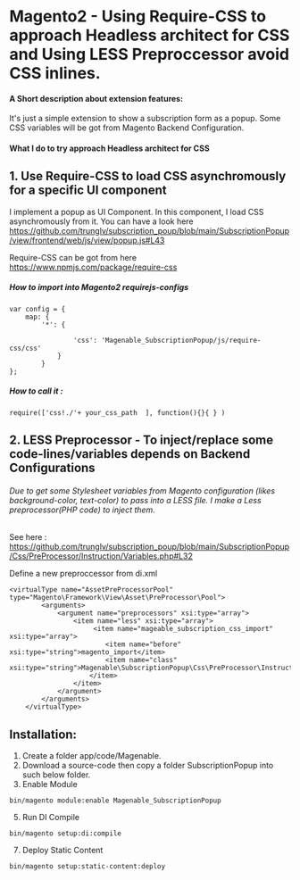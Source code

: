 # Magento2 - Using Require-CSS to approach Headless architect for CSS and Using LESS Preproccessor avoid CSS inlines.  

#### A Short description about extension features: 
It's just a simple extension to show a subscription form as a popup. Some CSS variables will be got from Magento Backend Configuration.

#### What I do to try approach Headless architect for CSS 

## 1. Use Require-CSS to load CSS asynchromously for a specific UI component 

I implement a popup as UI Component. In this component, I load CSS asynchromously from it. You can have a look here https://github.com/trunglv/subscription_poup/blob/main/SubscriptionPopup/view/frontend/web/js/view/popup.js#L43

Require-CSS can be got from here https://www.npmjs.com/package/require-css

##### How to import into Magento2 requirejs-configs
```
var config = {
    map: {
        '*': {
                
                'css': 'Magenable_SubscriptionPopup/js/require-css/css' 
            }
        }
};

```
##### How to call it :
```
require(['css!./'+ your_css_path  ], function(){}{ } )
```

## 2. LESS Preprocessor - To inject/replace some code-lines/variables depends on Backend Configurations 

###### Due to get some Stylesheet variables from Magento configuration (likes background-color, text-color) to pass into a LESS file. I make a Less preprocessor(PHP code) to inject them.
See here : https://github.com/trunglv/subscription_poup/blob/main/SubscriptionPopup/Css/PreProcessor/Instruction/Variables.php#L32

Define a new preproccessor from di.xml
```
<virtualType name="AssetPreProcessorPool" type="Magento\Framework\View\Asset\PreProcessor\Pool">
        <arguments>
            <argument name="preprocessors" xsi:type="array">
                <item name="less" xsi:type="array">
                     <item name="mageable_subscription_css_import" xsi:type="array">
                        <item name="before" xsi:type="string">magento_import</item>
                        <item name="class" xsi:type="string">Magenable\SubscriptionPopup\Css\PreProcessor\Instruction\Variables</item>
                    </item>
                </item>
            </argument>
        </arguments>
    </virtualType>
```

## Installation: 
1. Create a folder app/code/Magenable.
2. Download a source-code then copy a folder SubscriptionPopup into such below folder.
3. Enable Module 
```
bin/magento module:enable Magenable_SubscriptionPopup
```
5. Run DI Compile
```
bin/magento setup:di:compile
```
7. Deploy Static Content 
```
bin/magento setup:static-content:deploy
```
